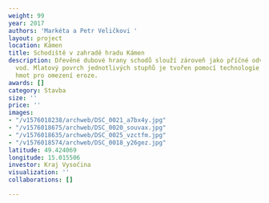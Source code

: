 ```yaml
---
weight: 99
year: 2017
authors: 'Markéta a Petr Veličkovi '
layout: project
location: Kámen
title: Schodiště v zahradě hradu Kámen
description: Dřevěné dubové hrany schodů slouží zároveň jako příčné odvodnění dešťových
  vod. Mlatový povrch jednotlivých stupňů je tvořen pomocí technologie přidávání škrobových
  hmot pro omezení eroze.
awards: []
category: Stavba
size: ''
price: ''
images:
- "/v1576018238/archweb/DSC_0021_a7bx4y.jpg"
- "/v1576018675/archweb/DSC_0020_souvax.jpg"
- "/v1576018635/archweb/DSC_0025_vzctfm.jpg"
- "/v1576018574/archweb/DSC_0018_y26gez.jpg"
latitude: 49.424069
longitude: 15.015506
investor: Kraj Vysočina
visualization: ''
collaborations: []

---
```

